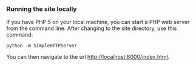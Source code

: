 ### Running the site locally
If you have PHP 5 on your local machine, you can start a PHP web server from the command line. After changing to the site directory, use this command:

```Shell
python -m SimpleHTTPServer
```

You can then navigate to the url [http://localhost:8000/index.html](http://localhost:8000/index.html).
